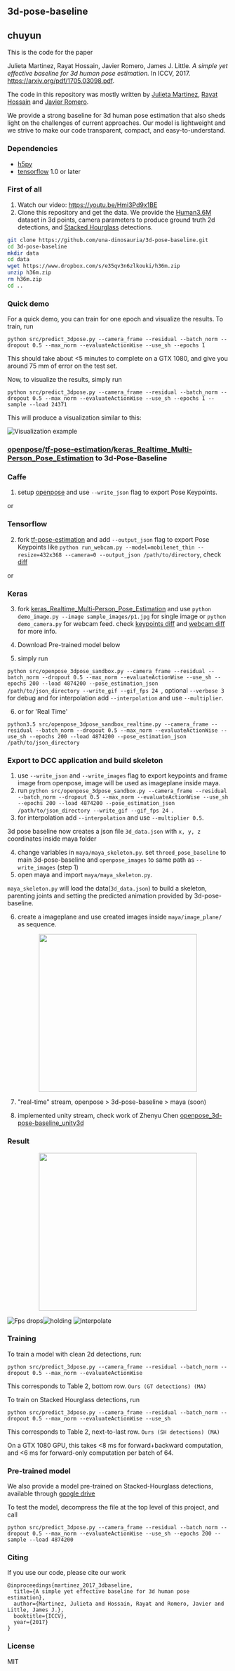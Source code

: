 ## 3d-pose-baseline

## chuyun



This is the code for the paper

Julieta Martinez, Rayat Hossain, Javier Romero, James J. Little.
_A simple yet effective baseline for 3d human pose estimation._
In ICCV, 2017. https://arxiv.org/pdf/1705.03098.pdf.

The code in this repository was mostly written by
[Julieta Martinez](https://github.com/una-dinosauria),
[Rayat Hossain](https://github.com/rayat137) and
[Javier Romero](https://github.com/libicocco).

We provide a strong baseline for 3d human pose estimation that also sheds light
on the challenges of current approaches. Our model is lightweight and we strive
to make our code transparent, compact, and easy-to-understand.

### Dependencies

* [h5py](http://www.h5py.org/)
* [tensorflow](https://www.tensorflow.org/) 1.0 or later

### First of all
1. Watch our video: https://youtu.be/Hmi3Pd9x1BE
2. Clone this repository and get the data. We provide the [Human3.6M](http://vision.imar.ro/human3.6m/description.php) dataset in 3d points, camera parameters to produce ground truth 2d detections, and [Stacked Hourglass](https://github.com/anewell/pose-hg-demo) detections.

```bash
git clone https://github.com/una-dinosauria/3d-pose-baseline.git
cd 3d-pose-baseline
mkdir data
cd data
wget https://www.dropbox.com/s/e35qv3n6zlkouki/h36m.zip
unzip h36m.zip
rm h36m.zip
cd ..
```

### Quick demo

For a quick demo, you can train for one epoch and visualize the results. To train, run

`python src/predict_3dpose.py --camera_frame --residual --batch_norm --dropout 0.5 --max_norm --evaluateActionWise --use_sh --epochs 1`

This should take about <5 minutes to complete on a GTX 1080, and give you around 75 mm of error on the test set.

Now, to visualize the results, simply run

`python src/predict_3dpose.py --camera_frame --residual --batch_norm --dropout 0.5 --max_norm --evaluateActionWise --use_sh --epochs 1 --sample --load 24371`

This will produce a visualization similar to this:

![Visualization example](/imgs/viz_example.png?raw=1)


### [openpose](https://github.com/CMU-Perceptual-Computing-Lab/openpose.git)/[tf-pose-estimation](https://github.com/ArashHosseini/tf-pose-estimation)/[keras_Realtime_Multi-Person_Pose_Estimation](https://github.com/ArashHosseini/keras_Realtime_Multi-Person_Pose_Estimation) to 3d-Pose-Baseline


### Caffe

1. setup [openpose](https://github.com/CMU-Perceptual-Computing-Lab/openpose.git) and use `--write_json` flag to export Pose Keypoints.

or

### Tensorflow

2. fork [tf-pose-estimation](https://github.com/ArashHosseini/tf-pose-estimation) and add `--output_json` flag to export Pose Keypoints like `python run_webcam.py --model=mobilenet_thin --resize=432x368 --camera=0 --output_json /path/to/directory`, check [diff](https://github.com/ArashHosseini/tf-pose-estimation/commit/eb25b197b3c0ed2d424513dbbe2565e910a736d1)

or

### Keras

3. fork [keras_Realtime_Multi-Person_Pose_Estimation](https://github.com/ArashHosseini/keras_Realtime_Multi-Person_Pose_Estimation) and use `python demo_image.py --image sample_images/p1.jpg` for single image or `python demo_camera.py` for webcam feed. check [keypoints diff](https://github.com/ArashHosseini/keras_Realtime_Multi-Person_Pose_Estimation/commit/b5c76a35239aa7496010ff7f5e0b5fc0a9cf59a0) and [webcam diff](https://github.com/ArashHosseini/keras_Realtime_Multi-Person_Pose_Estimation/commit/3e414e68047fd7575bd8832ba776b0b5a93f2eea) for more info.

4. Download Pre-trained model below

5. simply run

`python src/openpose_3dpose_sandbox.py --camera_frame --residual --batch_norm --dropout 0.5 --max_norm --evaluateActionWise --use_sh --epochs 200 --load 4874200 --pose_estimation_json /path/to/json_directory --write_gif --gif_fps 24 `, optional `--verbose 3` for debug and for interpolation add `--interpolation` and use `--multiplier`. 

6. or for 'Real Time'

`python3.5 src/openpose_3dpose_sandbox_realtime.py --camera_frame --residual --batch_norm --dropout 0.5 --max_norm --evaluateActionWise --use_sh --epochs 200 --load 4874200 --pose_estimation_json /path/to/json_directory `


### Export to DCC application and build skeleton

1. use `--write_json` and `--write_images` flag to export keypoints and frame image from openpose, image will be used as imageplane inside maya.
2. run `python src/openpose_3dpose_sandbox.py --camera_frame --residual --batch_norm --dropout 0.5 --max_norm --evaluateActionWise --use_sh --epochs 200 --load 4874200 --pose_estimation_json /path/to/json_directory --write_gif --gif_fps 24 `.
3. for interpolation add `--interpolation` and use `--multiplier 0.5`.

3d pose baseline now creates a json file `3d_data.json` with `x, y, z` coordinates inside maya folder

4. change variables in `maya/maya_skeleton.py`. set `threed_pose_baseline` to main 3d-pose-baseline and `openpose_images` to same path as `--write_images` (step 1)
5. open maya and import `maya/maya_skeleton.py`. 

`maya_skeleton.py` will load the data(`3d_data.json`) to build a skeleton, parenting joints and setting the predicted animation provided by 3d-pose-baseline. 

6. create a imageplane and use created images inside `maya/image_plane/` as sequence.

<p align="center">
    <img src="/imgs/maya_skl.gif", width="360">
</p>

7. "real-time" stream, openpose > 3d-pose-baseline > maya (soon)

8. implemented unity stream, check work of Zhenyu Chen [openpose_3d-pose-baseline_unity3d](https://github.com/zhenyuczy/openpose_3d-pose-baseline_unity3d)


### Result

<p align="center">
	<img src="/imgs/interpolation.gif", width="360">
</p>


![Fps drops](/imgs/dirty_plot.png?raw=1)![holding](/imgs/smooth_plot.png?raw=2) ![interpolate](/imgs/interpolate_plot.png?raw=3)

### Training

To train a model with clean 2d detections, run:

<!-- `python src/predict_3dpose.py --camera_frame --residual` -->
`python src/predict_3dpose.py --camera_frame --residual --batch_norm --dropout 0.5 --max_norm --evaluateActionWise`

This corresponds to Table 2, bottom row. `Ours (GT detections) (MA)`

To train on Stacked Hourglass detections, run

`python src/predict_3dpose.py --camera_frame --residual --batch_norm --dropout 0.5 --max_norm --evaluateActionWise --use_sh`

This corresponds to Table 2, next-to-last row. `Ours (SH detections) (MA)`

On a GTX 1080 GPU, this takes <8 ms for forward+backward computation, and
<6 ms for forward-only computation per batch of 64.

### Pre-trained model

We also provide a model pre-trained on Stacked-Hourglass detections, available through [google drive](https://drive.google.com/file/d/0BxWzojlLp259MF9qSFpiVjl0cU0/view?usp=sharing)

To test the model, decompress the file at the top level of this project, and call

`python src/predict_3dpose.py --camera_frame --residual --batch_norm --dropout 0.5 --max_norm --evaluateActionWise --use_sh --epochs 200 --sample --load 4874200`

### Citing

If you use our code, please cite our work

```
@inproceedings{martinez_2017_3dbaseline,
  title={A simple yet effective baseline for 3d human pose estimation},
  author={Martinez, Julieta and Hossain, Rayat and Romero, Javier and Little, James J.},
  booktitle={ICCV},
  year={2017}
}
```

### License
MIT
